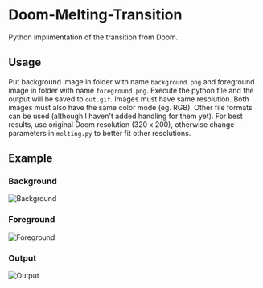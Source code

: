 # Doom-Melting-Transition
 Python implimentation of the transition from Doom.

## Usage
Put background image in folder with name `background.png` and foreground image in folder with name `foreground.png`. Execute the python file and the output will be saved to `out.gif`.
Images must have same resolution. Both images must also have the same color mode (eg. RGB). Other file formats can be used (although I haven't added handling for them yet).
For best results, use original Doom resolution (320 x 200), otherwise change parameters in `melting.py` to better fit other resolutions.

## Example
### Background
![Background](https://user-images.githubusercontent.com/32090502/191040498-8e878cae-03bc-407d-a348-100fd445f03a.png)
### Foreground
![Foreground](https://user-images.githubusercontent.com/32090502/191040577-be6aa5f8-d853-4304-a40d-227d4e0998a6.png)
### Output
![Output](https://user-images.githubusercontent.com/32090502/191040108-ae7b4998-c456-467a-8bb3-125cf8add140.gif)

